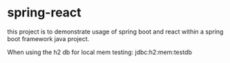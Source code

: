 # spring-react
this project is to demonstrate usage of spring boot and react within a spring boot framework java project.

When using the h2 db for local mem testing: jdbc:h2:mem:testdb
